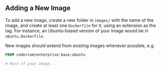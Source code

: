 ## Adding a New Image

To add a new image, create a new folder in `images/` with the name of the image,
and create at least one `Dockerfile` for it, using an extension as the tag. For
instance, an Ubuntu-based version of your image would be in `ubuntu.Dockerfile`.

New images should extend from existing images whenever possible, e.g.

```Dockerfile
FROM codercom/enterprise-base:ubuntu

# Rest of your image...
```
